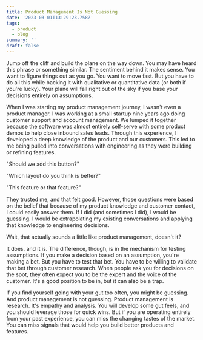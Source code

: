 ```yaml
---
title: Product Management Is Not Guessing
date: '2023-03-01T13:29:23.758Z'
tags:
  - product
  - blog
summary: ''
draft: false
---
```

Jump off the cliff and build the plane on the way down. You may have heard this phrase or something similar. The sentiment behind it makes sense. You want to figure things out as you go. You want to move fast. But you have to do all this while backing it with qualitative or quantitative data (or both if you're lucky). Your plane will fall right out of the sky if you base your decisions entirely on assumptions.

When I was starting my product management journey, I wasn't even a product manager. I was working at a small startup nine years ago doing customer support and account management. We lumped it together because the software was almost entirely self-serve with some product demos to help close inbound sales leads. Through this experience, I developed a deep knowledge of the product and our customers. This led to me being pulled into conversations with engineering as they were building or refining features.

"Should we add this button?"

"Which layout do you think is better?"

"This feature or that feature?"

They trusted me, and that felt good. However, those questions were based on the belief that because of my product knowledge and customer contact, I could easily answer them. If I did (and sometimes I did), I would be guessing. I would be extrapolating my existing conversations and applying that knowledge to engineering decisions.

Wait, that actually sounds a little like product management, doesn't it?

It does, and it is. The difference, though, is in the mechanism for testing assumptions. If you make a decision based on an assumption, you're making a bet. But you have to test that bet. You have to be willing to validate that bet through customer research. When people ask you for decisions on the spot, they often expect you to be the expert and the voice of the customer. It's a good position to be in, but it can also be a trap.

If you find yourself going with your gut too often, you might be guessing. And product management is not guessing. Product management is research. It's empathy and analysis. You will develop some gut feels, and you should leverage those for quick wins. But if you are operating entirely from your past experience, you can miss the changing tastes of the market. You can miss signals that would help you build better products and features.
